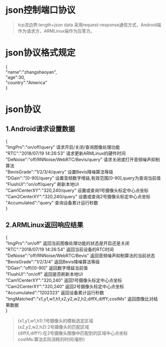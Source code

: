 ﻿# json控制端口协议
>tcp流边界:length+json data
>采用request-response通信方式，Android端作为请求方，ARMLinux端作为应答方。  
# json协议格式规定
{  
	"name":"zhangshaoyan",   
	"age":30,  
	"country":"America"  
}  
# json协议
## 1.Android请求设置数据  
{  
	"ImgPro":"on/off/query"  请求开启/关闭/查询图像处理功能  
	"RTC":"2018/07/19 14:26:53"  请求更新ARMLinux的硬件时间  
	"DeNoise":"off/RNNoise/WebRTC/Bevis/query"  请求关闭或打开音频噪声抑制算法  
	"BevisGrade":"1/2/3/4/query"  设置Bevis降噪算法等级  
	"DGain":"[0-90]/query"  设置音频数字增益,有效范围[0-90],query为查询当前值  
	"FlushUI":"on/off/query"   刷新本地UI     
	"Cam1CenterXY":"320,240/query"  设置或查询1号摄像头标定中心点坐标   
	"Cam2CenterXY":"320,240/query"  设置或查询2号摄像头标定中心点坐标   
	"Accumulated":"query"  查询设备累计运行秒数   
}  
## 2.ARMLinux返回响应结果  
{  
	"ImgPro":"on/off"  返回当前图像处理功能的状态是开启还是关闭  
	"RTC":"2018/07/19 14:26:54"  返回当前设备的RTC时间   
	"DeNoise":"off/RNNoise/WebRTC/Bevis"  返回音频噪声抑制算法的当前状态   
	"BevisGrade":"1/2/3/4"  返回Bevis降噪算法等级  
	"DGain":"off/[0-90]"  返回数字增益当前值  
	"FlushUI":"on/off"  返回是否刷新本地UI   
	"Cam1CenterXY":"320,240"  返回1号摄像头标定中心点坐标   
	"Cam2CenterXY":"320,240"  返回2号摄像头标定中心点坐标   
	"Accumulated":"1202323"  返回设备累计运行秒数   
	"ImgMatched":"x1,y1,w1,h1,x2,y2,w2,h2,diffX,diffY,costMs" 返回图像比对结果数据   
}    
>(x1,y1,w1,h1):1号摄像头的模板选定区域  
>(x2,y2,w2,h2):2号摄像头的匹配区域  
>(diffX,diffY):在2号摄像头图像中匹配到的区域中心点坐标  
>costMs:算法实际消耗的时间(毫秒)  

